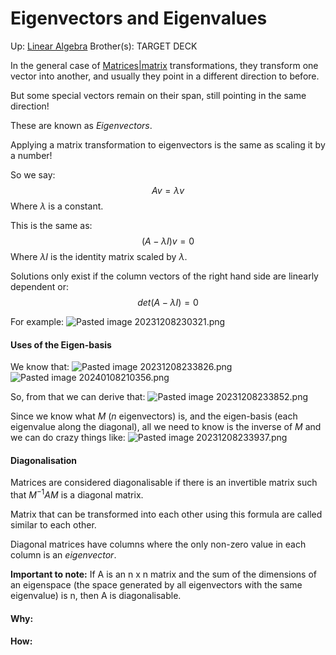 # Eigenvectors and Eigenvalues

Up: [Linear Algebra](linear_algebra)
Brother(s):
TARGET DECK

In the general case of [Matrices|matrix](matrices|matrix) transformations, they transform one vector into another, and usually they point in a different direction to before.

But some special vectors remain on their span, still pointing in the same direction!

These are known as $Eigenvectors.$

Applying a matrix transformation to eigenvectors is the same as scaling it by a number!

So we say: $$ Av=λv $$
Where $λ$ is a constant.

This is the same as:
$$(A−λ I) v=0$$
Where $\lambda I$ is the identity matrix scaled by $\lambda$. 

Solutions only exist if the column vectors of the right hand side are linearly dependent or:
$$ det(A−λ I)=0 $$

For example:
	![Pasted image 20231208230321.png](pasted_image_20231208230321.png)


#### Uses of the Eigen-basis
We know that:
	![Pasted image 20231208233826.png](pasted_image_20231208233826.png)
	![Pasted image 20240108210356.png](pasted_image_20240108210356.png)

So, from that we can derive that:
	![Pasted image 20231208233852.png](pasted_image_20231208233852.png)


Since we know what $M$ ($n$ eigenvectors) is, and the eigen-basis (each eigenvalue along the diagonal), all we need to know is the inverse of $M$ and we can do crazy things like:
	![Pasted image 20231208233937.png](pasted_image_20231208233937.png)


#### Diagonalisation
Matrices are considered diagonalisable if there is an invertible matrix such that $M^{-1}AM$ is a diagonal matrix.

Matrix that can be transformed into each other using this formula are called similar to each other.

Diagonal matrices have columns where the only non-zero value in each column is an $eigenvector$.

**Important to note:** If A is an n x n matrix and the sum of the dimensions of an eigenspace (the space generated by all eigenvectors with the same eigenvalue) is n, then A is diagonalisable.




















#### Why:
#### How:









